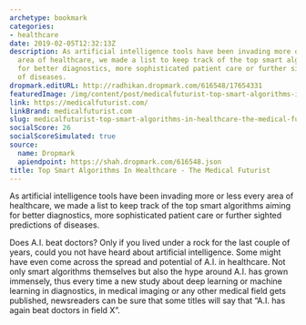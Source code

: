 ```yaml
---
archetype: bookmark
categories:
- healthcare
date: 2019-02-05T12:32:13Z
description: As artificial intelligence tools have been invading more or less every
  area of healthcare, we made a list to keep track of the top smart algorithms aiming
  for better diagnostics, more sophisticated patient care or further sighted predictions
  of diseases.
dropmark.editURL: http://radhikan.dropmark.com/616548/17654331
featuredImage: /img/content/post/medicalfuturist-top-smart-algorithms-in-healthcare-the-medical-futurist.png
link: https://medicalfuturist.com/
linkBrand: medicalfuturist.com
slug: medicalfuturist-top-smart-algorithms-in-healthcare-the-medical-futurist
socialScore: 26
socialScoreSimulated: true
source:
  name: Dropmark
  apiendpoint: https://shah.dropmark.com/616548.json
title: Top Smart Algorithms In Healthcare - The Medical Futurist
---
```

As artificial intelligence tools have been invading more or less every area of healthcare, we made a list to keep track of the top smart algorithms aiming for better diagnostics, more sophisticated patient care or further sighted predictions of diseases.

Does A.I. beat doctors?
Only if you lived under a rock for the last couple of years, could you not have heard about artificial intelligence. Some might have even come across the spread and potential of A.I. in healthcare. Not only smart algorithms themselves but also the hype around A.I. has grown immensely, thus every time a new study about deep learning or machine learning in diagnostics, in medical imaging or any other medical field gets published, newsreaders can be sure that some titles will say that “A.I. has again beat doctors in field X”.

